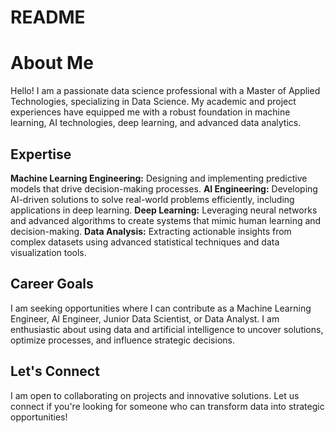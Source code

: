 # README

# About Me

Hello! I am a passionate data science professional with a Master of Applied Technologies, specializing in Data Science. My academic and project experiences have equipped me with a robust foundation in machine learning, AI technologies, deep learning, and advanced data analytics.

## Expertise
**Machine Learning Engineering:** Designing and implementing predictive models that drive decision-making processes.
**AI Engineering:** Developing AI-driven solutions to solve real-world problems efficiently, including applications in deep learning.
**Deep Learning:** Leveraging neural networks and advanced algorithms to create systems that mimic human learning and decision-making.
**Data Analysis:** Extracting actionable insights from complex datasets using advanced statistical techniques and data visualization tools.

## Career Goals
I am seeking opportunities where I can contribute as a Machine Learning Engineer, AI Engineer, Junior Data Scientist, or Data Analyst. I am enthusiastic about using data and artificial intelligence to uncover solutions, optimize processes, and influence strategic decisions.

## Let's Connect
I am open to collaborating on projects and innovative solutions. Let us connect if you're looking for someone who can transform data into strategic opportunities!
